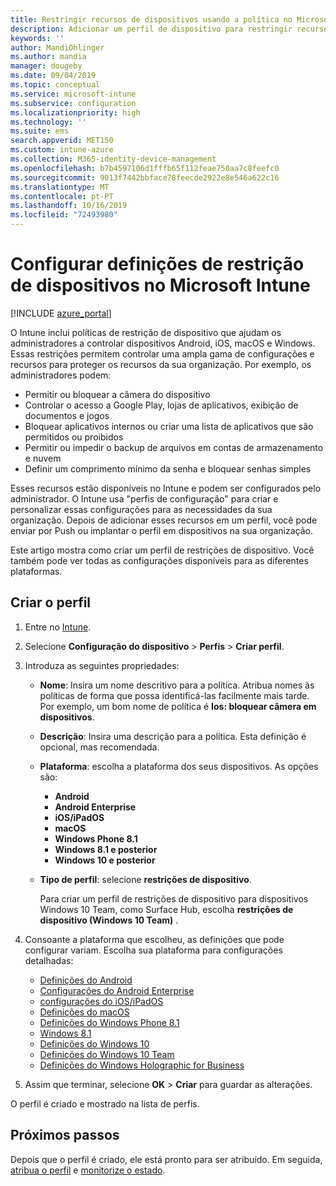 ```yaml
---
title: Restringir recursos de dispositivos usando a política no Microsoft Intune-Azure | Microsoft Docs
description: Adicionar um perfil de dispositivo para restringir recursos em dispositivos Android, macOS, iOS, iPadOS, Windows Phone e Windows 10 no Microsoft Intune
keywords: ''
author: MandiOhlinger
ms.author: mandia
manager: dougeby
ms.date: 09/04/2019
ms.topic: conceptual
ms.service: microsoft-intune
ms.subservice: configuration
ms.localizationpriority: high
ms.technology: ''
ms.suite: ems
search.appverid: MET150
ms.custom: intune-azure
ms.collection: M365-identity-device-management
ms.openlocfilehash: b7b4597106d1fffb65f112feae750aa7c8feefc0
ms.sourcegitcommit: 9013f7442bbface78feecde2922e8e546a622c16
ms.translationtype: MT
ms.contentlocale: pt-PT
ms.lasthandoff: 10/16/2019
ms.locfileid: "72493980"
---
```

# <a name="configure-device-restriction-settings-in-microsoft-intune"></a>Configurar definições de restrição de dispositivos no Microsoft Intune

[!INCLUDE [azure_portal](../includes/azure_portal.md)]

O Intune inclui políticas de restrição de dispositivo que ajudam os administradores a controlar dispositivos Android, iOS, macOS e Windows. Essas restrições permitem controlar uma ampla gama de configurações e recursos para proteger os recursos da sua organização. Por exemplo, os administradores podem:

- Permitir ou bloquear a câmera do dispositivo
- Controlar o acesso a Google Play, lojas de aplicativos, exibição de documentos e jogos
- Bloquear aplicativos internos ou criar uma lista de aplicativos que são permitidos ou proibidos
- Permitir ou impedir o backup de arquivos em contas de armazenamento e nuvem
- Definir um comprimento mínimo da senha e bloquear senhas simples

Esses recursos estão disponíveis no Intune e podem ser configurados pelo administrador. O Intune usa "perfis de configuração" para criar e personalizar essas configurações para as necessidades da sua organização. Depois de adicionar esses recursos em um perfil, você pode enviar por Push ou implantar o perfil em dispositivos na sua organização.

Este artigo mostra como criar um perfil de restrições de dispositivo. Você também pode ver todas as configurações disponíveis para as diferentes plataformas.

## <a name="create-the-profile"></a>Criar o perfil

1. Entre no [Intune](https://go.microsoft.com/fwlink/?linkid=2090973).
2. Selecione **Configuração do dispositivo** > **Perfis** > **Criar perfil**.
3. Introduza as seguintes propriedades:

    - **Nome**: Insira um nome descritivo para a política. Atribua nomes às políticas de forma que possa identificá-las facilmente mais tarde. Por exemplo, um bom nome de política é **Ios: bloquear câmera em dispositivos**.
    - **Descrição**: Insira uma descrição para a política. Esta definição é opcional, mas recomendada.
    - **Plataforma**: escolha a plataforma dos seus dispositivos. As opções são:  

        - **Android**
        - **Android Enterprise**
        - **iOS/iPadOS**
        - **macOS**
        - **Windows Phone 8.1**
        - **Windows 8.1 e posterior**
        - **Windows 10 e posterior**

    - **Tipo de perfil**: selecione **restrições de dispositivo**.

        Para criar um perfil de restrições de dispositivo para dispositivos Windows 10 Team, como Surface Hub, escolha **restrições de dispositivo (Windows 10 Team)** .

4. Consoante a plataforma que escolheu, as definições que pode configurar variam. Escolha sua plataforma para configurações detalhadas:

    - [Definições do Android](../device-restrictions-android.md)
    - [Configurações do Android Enterprise](../device-restrictions-android-for-work.md)
    - [configurações do iOS/iPadOS](device-restrictions-ios.md)
    - [Definições do macOS](device-restrictions-macos.md)
    - [Definições do Windows Phone 8.1](device-restrictions-windows-phone-8-1.md)
    - [Windows 8.1](device-restrictions-windows-8-1.md)
    - [Definições do Windows 10](device-restrictions-windows-10.md)
    - [Definições do Windows 10 Team](device-restrictions-windows-10-teams.md)
    - [Definições do Windows Holographic for Business](device-restrictions-windows-holographic.md)

5. Assim que terminar, selecione **OK** > **Criar** para guardar as alterações.

O perfil é criado e mostrado na lista de perfis.

## <a name="next-steps"></a>Próximos passos

Depois que o perfil é criado, ele está pronto para ser atribuído. Em seguida, [atribua o perfil](../device-profile-assign.md) e [monitorize o estado](../device-profile-monitor.md).

<!--  Removing image as part of design review; retaining source until we known the disposition.

## Example of device restriction settings

In this high-level example, you'll create a device restriction policy that blocks the use of the built-in camera app on Android devices.

![How to disable the camera on Android devices](./media/device-restrictions-configure/disable-android-camera.png)

-->
